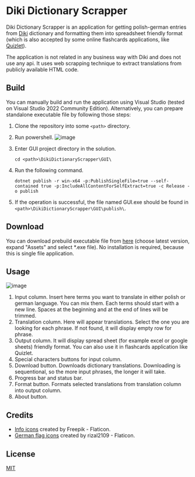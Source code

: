 # Diki Dictionary Scrapper

Diki Dictionary Scrapper is an application for getting polish-german entries from [Diki](https://www.diki.pl/slownik-niemieckiego) dictionary and formatting them into spreadsheet friendly format (which is also accepted by some online flashcards applications, like [Quizlet](https://quizlet.com/pl)).

The application is not related in any business way with Diki and does not use any api. It uses web scrapping technique to extract translations from publicly available HTML code.

## Build

You can manually build and run the application using Visual Studio (tested on Visual Studio 2022 Community Edition).
Alternatively, you can prepare standalone executable file by following those steps:
1. Clone the repository into some `<path>` directory.
2. Run powershell. 
![image](https://user-images.githubusercontent.com/46385899/230741209-cdf3ef4a-4051-439e-bc89-97b2450f1773.png)
   
3. Enter GUI project directory in the solution.
   ```
   cd <path>\DikiDictionaryScrapper\GUI\ 
   ```
4. Run the following command.
   ```
   dotnet publish -r win-x64 -p:PublishSingleFile=true --self-contained true -p:IncludeAllContentForSelfExtract=true -c Release -o publish
   ```
5. If the operation is successful, the file named GUI.exe should be found in `<path>\DikiDictionaryScrapper\GUI\publish\`.

## Download

You can download prebuild executable file from [here](https://github.com/aserwotka/DikiDictionaryScrapper/releases) (choose latest version, expand "Assets" and select *.exe file). No installation is required, because this is single file application.

## Usage

![image](https://user-images.githubusercontent.com/46385899/221669766-1fcd55fa-c8b6-4fca-95da-566b993e6541.png)
1. Input column. Insert here terms you want to translate in either polish or german language. You can mix them. Each terms should start with a new line. Spaces at the beginning and at the end of lines will be trimmed.
2. Translation column. Here will appear translations. Select the one you are looking for each phrase. If not found, it will display empty row for phrase.
3. Output column. It will display spread sheet (for example excel or google sheets) friendly format. You can also use it in flashcards application like Quizlet.
4. Special characters buttons for input column.
5. Download button. Downloads dictionary translations. Downloading is sequentional, so the more input phrases, the longer it will take.
6. Progress bar and status bar.
7. Format button. Formats selected translations from translation column into output column.
8. About button.

## Credits
- [Info icons](https://www.flaticon.com/free-icons/info) created by Freepik - Flaticon.
- [German flag icons](https://www.flaticon.com/free-icons/german-flag) created by rizal2109 - Flaticon.

## License

[MIT](https://choosealicense.com/licenses/mit/)
